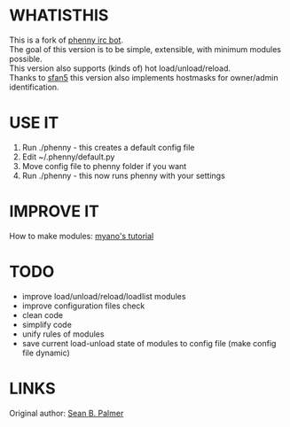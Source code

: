 WHATISTHIS
==========
This is a fork of [phenny irc bot](https://github.com/sbp/phenny).  
The goal of this version is to be simple, extensible, with minimum modules possible.  
This version also supports (kinds of) hot load/unload/reload.  
Thanks to [sfan5](https://github.com/sfan5) this version also implements hostmasks for owner/admin identification.  


USE IT
======
1. Run ./phenny - this creates a default config file
2. Edit ~/.phenny/default.py
3. Move config file to phenny folder if you want
4. Run ./phenny - this now runs phenny with your settings


IMPROVE IT
==========
How to make modules: [myano's tutorial](https://github.com/myano/jenni/wiki/How-to-create-a-phenny-module)


TODO
====
- improve load/unload/reload/loadlist modules
- improve configuration files check
- clean code
- simplify code
- unify rules of modules
- save current load-unload state of modules to config file (make config file dynamic)


LINKS
=====
Original author: [Sean B. Palmer](http://inamidst.com/sbp)
